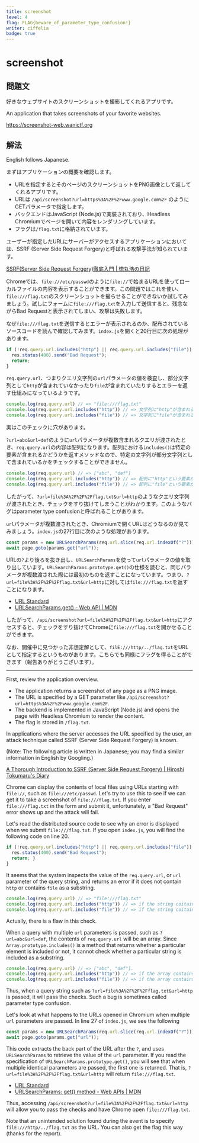 ```yaml
---
title: screenshot
level: 4
flag: FLAG{beware_of_parameter_type_confusion!}
writer: ciffelia
badge: true
---
```


# screenshot

## 問題文

好きなウェブサイトのスクリーンショットを撮影してくれるアプリです。

An application that takes screenshots of your favorite websites.

<https://screenshot-web.wanictf.org>

## 解法

English follows Japanese.

まずはアプリケーションの概要を確認します。

- URLを指定するとそのページのスクリーンショットをPNG画像として返してくれるアプリです。
- URLは `/api/screenshot?url=https%3A%2F%2Fwww.google.com%2F` のようにGETパラメータで指定します。
- バックエンドはJavaScript (Node.js)で実装されており、Headless Chromiumでページを開いて内容をレンダリングしています。
- フラグは`/flag.txt`に格納されています。

ユーザーが指定したURLにサーバーがアクセスするアプリケーションにおいては、SSRF (Server Side Request Forgery)と呼ばれる攻撃手法が知られています。

[SSRF(Server Side Request Forgery)徹底入門 | 徳丸浩の日記](https://blog.tokumaru.org/2018/12/introduction-to-ssrf-server-side-request-forgery.html)

Chromeでは、`file:///etc/passwd`のように`file://`で始まるURLを使ってローカルファイルの内容を表示することができます。この問題ではこれを使い、`file:///flag.txt`のスクリーンショットを撮らせることができないか試してみましょう。試しにフォームに`file:///flag.txt`を入力して送信すると、残念ながらBad Requestと表示されてしまい、攻撃は失敗します。

なぜ`file:///flag.txt`を送信するとエラーが表示されるのか、配布されているソースコードを読んで確認してみます。`index.js`を開くと20行目に次の処理があります。

```js
if (!req.query.url.includes("http") || req.query.url.includes("file")) {
  res.status(400).send("Bad Request");
  return;
}
```

`req.query.url`、つまりクエリ文字列の`url`パラメータの値を検査し、部分文字列として`http`が含まれていなかったり`file`が含まれていたりするとエラーを返す仕組みになっているようです。

```js
console.log(req.query.url) // => "file:///flag.txt"
console.log(req.query.url.includes("http")) // => 文字列に"http"が含まれるか (false)
console.log(req.query.url.includes("file")) // => 文字列に"file"が含まれるか (true)
```

実はこのチェックに穴があります。

`?url=abc&url=def`のように`url`パラメータが複数含まれるクエリが渡されたとき、`req.query.url`の内容は配列になります。配列における`includes()`は特定の要素が含まれるかどうかを返すメソッドなので、特定の文字列が部分文字列として含まれているかをチェックすることができません。

```js
console.log(req.query.url) // => ["abc", "def"]
console.log(req.query.url.includes("http")) // => 配列に"http"という要素が含まれるか (false)
console.log(req.query.url.includes("file")) // => 配列に"file"という要素が含まれるか (false)
```

したがって、`?url=file%3A%2F%2F%2Fflag.txt&url=http`のようなクエリ文字列が渡されたとき、チェックをすり抜けてしまうことがわかります。このようなバグはparameter type confusionと呼ばれることがあります。

`url`パラメータが複数渡されたとき、Chromiumで開くURLはどうなるのか見てみましょう。`index.js`の27行目に次のような処理があります。

```js
const params = new URLSearchParams(req.url.slice(req.url.indexOf("?")));
await page.goto(params.get("url"));
```

URLの`?`より後ろを抜き出し、`URLSearchParams`を使って`url`パラメータの値を取り出しています。`URLSearchParams.prototype.get()`の仕様を読むと、同じパラメータが複数渡された際には最初のものを返すことになっています。つまり、`?url=file%3A%2F%2F%2Fflag.txt&url=http`に対しては`file:///flag.txt`を返すことになります。

- [URL Standard](https://url.spec.whatwg.org/#dom-urlsearchparams-get)
- [URLSearchParams.get() - Web API | MDN](https://developer.mozilla.org/ja/docs/Web/API/URLSearchParams/get)

したがって、`/api/screenshot?url=file%3A%2F%2F%2Fflag.txt&url=http`にアクセスすると、チェックをすり抜けてChromeに`file:///flag.txt`を開かせることができます。

なお、開催中に見つかった非想定解として、`filE:///http/../flag.txt`をURLとして指定するというものがあります。こちらでも同様にフラグを得ることができます（報告ありがとうございます）。

---

First, review the application overview.

- The application returns a screenshot of any page as a PNG image.
- The URL is specified by a GET parameter like `/api/screenshot?url=https%3A%2F%2Fwww.google.com%2F`.
- The backend is implemented in JavaScript (Node.js) and opens the page with Headless Chromium to render the content.
- The flag is stored in `/flag.txt`.

In applications where the server accesses the URL specified by the user, an attack technique called SSRF (Server Side Request Forgery) is known.

(Note: The following article is written in Japanese; you may find a similar information in English by Googling.)

[A Thorough Introduction to SSRF (Server Side Request Forgery) | Hiroshi Tokumaru's Diary](https://blog.tokumaru.org/2018/12/introduction-to-ssrf-server-side-request-forgery.html)

Chrome can display the contents of local files using URLs starting with `file://`, such as `file:///etc/passwd`. Let's try to use this to see if we can get it to take a screenshot of `file:///flag.txt`. If you enter `file:///flag.txt` in the form and submit it, unfortunately, a "Bad Request" error shows up and the attack will fail.

Let's read the distributed source code to see why an error is displayed when we submit `file:///flag.txt`. If you open `index.js`, you will find the following code on line 20.

```js
if (!req.query.url.includes("http") || req.query.url.includes("file")) {
  res.status(400).send("Bad Request");
  return; }
}
```

It seems that the system inspects the value of the `req.query.url`, or `url` parameter of the query string, and returns an error if it does not contain `http` or contains `file` as a substring.

```js
console.log(req.query.url) // => "file:///flag.txt"
console.log(req.query.url.includes("http")) // => if the string coitains "http" (false)
console.log(req.query.url.includes("file")) // => if the string coitains "file" (true)
```

Actually, there is a flaw in this check.

When a query with multiple `url` parameters is passed, such as `?url=abc&url=def`, the contents of `req.query.url` will be an array. Since `Array.prototype.includes()` is a method that returns whether a particular element is included or not, it cannot check whether a particular string is included as a substring.

```js
console.log(req.query.url) // => ["abc", "def"].
console.log(req.query.url.includes("http")) // => if the array contains "http" (false)
console.log(req.query.url.includes("file")) // => if the array contains "file" (false)
```

Thus, when a query string such as `?url=file%3A%2F%2F%2Fflag.txt&url=http` is passed, it will pass the checks. Such a bug is sometimes called parameter type confusion.

Let's look at what happens to the URLs opened in Chromium when multiple `url` parameters are passed. In line 27 of `index.js`, we see the following

```js
const params = new URLSearchParams(req.url.slice(req.url.indexOf("?")));
await page.goto(params.get("url"));
```

This code extracts the back part of the URL after the `?`, and uses `URLSearchParams` to retrieve the value of the `url` parameter. If you read the specification of `URLSearchParams.prototype.get()`, you will see that when multiple identical parameters are passed, the first one is returned. That is, `?url=file%3A%2F%2F%2Fflag.txt&url=http` will return `file:///flag.txt`.

- [URL Standard](https://url.spec.whatwg.org/#dom-urlsearchparams-get)
- [URLSearchParams: get() method - Web APIs | MDN](https://developer.mozilla.org/en-US/docs/Web/API/URLSearchParams/get)

Thus, accessing `/api/screenshot?url=file%3A%2F%2F%2Fflag.txt&url=http` will allow you to pass the checks and have Chrome open `file:///flag.txt`.

Note that an unintended solution found during the event is to specify `filE:///http/../flag.txt` as the URL. You can also get the flag this way (thanks for the report).
